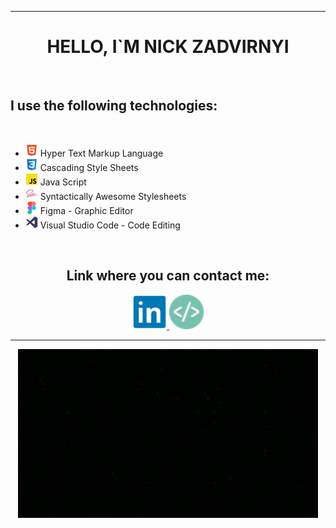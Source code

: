<div align="center">
  <hr />
  <h1>HELLO, I`M NICK ZADVIRNYI</h1>
  <br />
</div>
<div>
  <h2>I use the following technologies:</h2>
  <br />
  <ul>
    <li>
      <img src="./html.png" width="20px" />
      Hyper Text Markup Language
    </li>    
    <li>
      <img src="./css.png" width="20px" />
      Cascading Style Sheets
    </li>    
    <li>
      <img src="./js.png" width="20px" />
      Java Script
    </li>    
    <li>
      <img src="./sass.png" width="20px" />
      Syntactically Awesome Stylesheets
    </li>    
    <li>
      <img src="./figma.png" width="20px" />
      Figma - Graphic Editor
    </li>    
    <li>
      <img src="./vs.png" width="20px" />
      Visual Studio Code - Code Editing
    </li>    
</div>
<br />
<div id="footer" align="center">
  <h2>Link where you can contact me:</h2>
    <a href="https://www.linkedin.com/in/mykola-zadvirnyi/">
      <img src="./in.png" width="55px" />
    </a>
    <a href="#!">
      <img src="./favicon.png" width="55px" />
    </a>
  <hr />
  <img src="./giphy.gif" />
</div>
